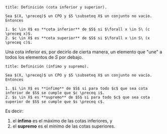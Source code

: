 ```ad-definition
title: Definición (cota inferior y superior).

Sea $(X, \preceq)$ un CPO y $S \subseteq X$ un conjunto no vacío. Entonces

1. $c \in X$ es **cota inferior** de $S$ si $\forall x \in S\ (c \preceq x)$.
2. $c \in X$ es **cota superior** de $S$ si $\forall x \in S\ (x \preceq c)$.

```

Una cota inferior es, por decirlo de cierta manera, un elemento que "une" a todos los elementos de $S$ por debajo.

```ad-definition
title: Definición (ínfimo y supremo).

Sea $(X, \preceq)$ un CPO y $S \subseteq X$ un conjunto no vacío. Entonces

1. $i \in X$ es **ínfimo** de $S$ si para todo $c$ que sea cota inferior de $S$ se cumple que $c \preceq i$.
2. $s \in X$ es **supremo** de $S$ si para todo $c$ que sea cota superior de $S$ se cumple que $s \preceq c$.

```

Es decir:

1. el **ínfimo** es el máximo de las cotas inferiores, y
2. el **supremo** es el mínimo de las cotas superiores.
